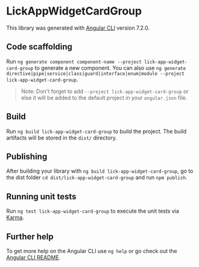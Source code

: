 # LickAppWidgetCardGroup

This library was generated with [Angular CLI](https://github.com/angular/angular-cli) version 7.2.0.

## Code scaffolding

Run `ng generate component component-name --project lick-app-widget-card-group` to generate a new component. You can also use `ng generate directive|pipe|service|class|guard|interface|enum|module --project lick-app-widget-card-group`.
> Note: Don't forget to add `--project lick-app-widget-card-group` or else it will be added to the default project in your `angular.json` file. 

## Build

Run `ng build lick-app-widget-card-group` to build the project. The build artifacts will be stored in the `dist/` directory.

## Publishing

After building your library with `ng build lick-app-widget-card-group`, go to the dist folder `cd dist/lick-app-widget-card-group` and run `npm publish`.

## Running unit tests

Run `ng test lick-app-widget-card-group` to execute the unit tests via [Karma](https://karma-runner.github.io).

## Further help

To get more help on the Angular CLI use `ng help` or go check out the [Angular CLI README](https://github.com/angular/angular-cli/blob/master/README.md).
